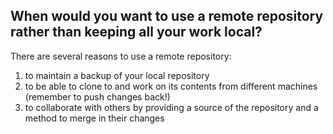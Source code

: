 ## When would you want to use a remote repository rather than keeping all your work local?

There are several reasons to use a remote repository:
 1. to maintain a backup of your local repository
 2. to be able to clone to and work on its contents from different machines (remember to push changes back!)
 3. to collaborate with others by providing a source of the repository and a method to merge in their changes
